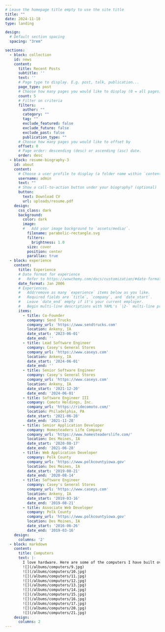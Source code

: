 ```yaml
---
# Leave the homepage title empty to use the site title
title: ""
date: 2024-11-18
type: landing

design:
  # Default section spacing
  spacing: "3rem"

sections:
  - block: collection
    id: news
    content:
      title: Recent Posts
      subtitle: ''
      text: ''
      # Page type to display. E.g. post, talk, publication...
      page_type: post
      # Choose how many pages you would like to display (0 = all pages)
      count: 5
      # Filter on criteria
      filters:
        author: ""
        category: ""
        tag: ""
        exclude_featured: false
        exclude_future: false
        exclude_past: false
        publication_type: ""
      # Choose how many pages you would like to offset by
      offset: 0
      # Page order: descending (desc) or ascending (asc) date.
      order: desc
  - block: resume-biography-3
    id: about
    content:
      # Choose a user profile to display (a folder name within `content/authors/`)
      username: admin
      text: ""
      # Show a call-to-action button under your biography? (optional)
      button:
        text: Download CV
        url: uploads/resume.pdf
    design:
      css_class: dark
      background:
        color: dark
        image:
        #   Add your image background to `assets/media/`.
          filename: parabolic-rectangle.svg
          filters:
            brightness: 1.0
          size: cover
          position: center
          parallax: true
  - block: experience
    content:
      title: Experience
      # Date format for experience
      #   Refer to https://wowchemy.com/docs/customization/#date-format
      date_format: Jan 2006
      # Experiences.
      #   Add/remove as many `experience` items below as you like.
      #   Required fields are `title`, `company`, and `date_start`.
      #   Leave `date_end` empty if it's your current employer.
      #   Begin multi-line descriptions with YAML's `|2-` multi-line prefix.
      items:
        - title: Co-Founder
          company: Send Trucks
          company_url: 'https://www.sendtrucks.com'
          location: Ankeny, IA
          date_start: '2023-06-01'
          date_end: ''
        - title: Lead Software Engineer
          company: Casey's General Stores
          company_url: 'https://www.caseys.com'
          location: Ankeny, IA
          date_start: '2024-06-01'
          date_end: ''
        - title: Senior Software Engineer
          company: Casey's General Stores
          company_url: 'https://www.caseys.com'
          location: Ankeny, IA
          date_start: '2021-12-20'
          date_end: '2024-06-01'
        - title: Software Engineer III
          company: Comoto Holdings, Inc.
          company_url: 'https://ridecomoto.com/'
          location: Philadelphia, PA
          date_start: '2021-06-28'
          date_end: '2021-11-28'
        - title: Senior Application Developer
          company: Homesteaders Life Company
          company_url: 'https://www.homesteaderslife.com/'
          location: Des Moines, IA
          date_start: '2020-08-17'
          date_end: '2021-06-28'
        - title: Web Application Developer
          company: Polk County
          company_url: 'https://www.polkcountyiowa.gov'
          location: Des Moines, IA
          date_start: '2019-08-21'
          date_end: '2020-08-14'
        - title: Software Engineer
          company: Casey's General Stores
          company_url: 'https://www.caseys.com'
          location: Ankeny, IA
          date_start: '2019-03-16'
          date_end: '2019-08-21'
        - title: Associate Web Developer
          company: Polk County
          company_url: 'https://www.polkcountyiowa.gov'
          location: Des Moines, IA
          date_start: '2016-06-26'
          date_end: '2019-03-16'
    design:
      columns: '2'
  - block: markdown
    content:
      title: Computers
      text: |-
        I love hardware. Here are some of the computers I have built over the years.
        ![](/albums/computers/9.jpg)
        ![](/albums/computers/10.jpg)
        ![](/albums/computers/11.jpg)
        ![](/albums/computers/12.jpg)
        ![](/albums/computers/13.jpg)
        ![](/albums/computers/14.jpg)
        ![](/albums/computers/15.jpg)
        ![](/albums/computers/16.jpg)
        ![](/albums/computers/17.jpg)
        ![](/albums/computers/20.jpg)
        ![](/albums/computers/21.jpg)
    design:
      columns: 2
---
```

